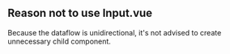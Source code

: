 ## Reason not to use Input.vue

Because the dataflow is unidirectional, it's not advised to create unnecessary child component.
